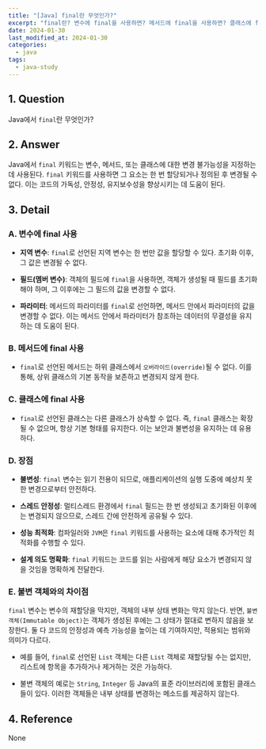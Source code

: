 ```yaml
---
title: "[Java] final란 무엇인가?"
excerpt: "final란? 변수에 final을 사용하면? 메서드에 final을 사용하면? 클래스에 final을 사용하면? final의 장점은? final과 불변 객체의 차이점은?"
date: 2024-01-30
last_modified_at: 2024-01-30
categories:
  - java
tags:
  - java-study
---
```


## 1. Question

Java에서 `final`란 무엇인가?

## 2. Answer

Java에서 `final` 키워드는 변수, 메서드, 또는 클래스에 대한 변경 불가능성을 지정하는 데 사용된다. `final` 키워드를 사용하면 그 요소는 한 번 할당되거나 정의된 후 변경될 수 없다. 이는 코드의 가독성, 안정성, 유지보수성을 향상시키는 데 도움이 된다.

## 3. Detail

### A. 변수에 final 사용

* **지역 변수**: `final`로 선언된 지역 변수는 한 번만 값을 할당할 수 있다. 초기화 이후, 그 값은 변경될 수 없다.

* **필드(멤버 변수)**: 객체의 필드에 `final`을 사용하면, 객체가 생성될 때 필드를 초기화해야 하며, 그 이후에는 그 필드의 값을 변경할 수 없다.

* **파라미터**: 메서드의 파라미터를 `final`로 선언하면, 메서드 안에서 파라미터의 값을 변경할 수 없다. 이는 메서드 안에서 파라미터가 참조하는 데이터의 무결성을 유지하는 데 도움이 된다.

### B. 메서드에 final 사용

* `final`로 선언된 메서드는 하위 클래스에서 `오버라이드(override)`될 수 없다. 이를 통해, 상위 클래스의 기본 동작을 보존하고 변경되지 않게 한다.

### C. 클래스에 final 사용

* `final`로 선언된 클래스는 다른 클래스가 상속할 수 없다. 즉, `final` 클래스는 확장될 수 없으며, 항상 기본 형태를 유지한다. 이는 보안과 불변성을 유지하는 데 유용하다.

### D. 장점

* **불변성**: `final` 변수는 읽기 전용이 되므로, 애플리케이션의 실행 도중에 예상치 못한 변경으로부터 안전하다.

* **스레드 안정성**: 멀티스레드 환경에서 `final` 필드는 한 번 생성되고 초기화된 이후에는 변경되지 않으므로, 스레드 간에 안전하게 공유될 수 있다.

* **성능 최적화**: 컴파일러와 `JVM`은 `final` 키워드를 사용하는 요소에 대해 추가적인 최적화를 수행할 수 있다.

* **설계 의도 명확화**: `final` 키워드는 코드를 읽는 사람에게 해당 요소가 변경되지 않을 것임을 명확하게 전달한다.

### E. 불변 객체와의 차이점

`final` 변수는 변수의 재할당을 막지만, 객체의 내부 상태 변화는 막지 않는다. 반면, `불변 객체(Immutable Object)`는 객체가 생성된 후에는 그 상태가 절대로 변하지 않음을 보장한다. 둘 다 코드의 안정성과 예측 가능성을 높이는 데 기여하지만, 적용되는 범위와 의미가 다르다.

* 예를 들어, `final`로 선언된 `List` 객체는 다른 `List` 객체로 재할당될 수는 없지만, 리스트에 항목을 추가하거나 제거하는 것은 가능하다.

* 불변 객체의 예로는 `String`, `Integer` 등 Java의 표준 라이브러리에 포함된 클래스들이 있다. 이러한 객체들은 내부 상태를 변경하는 메소드를 제공하지 않는다.

## 4. Reference

None